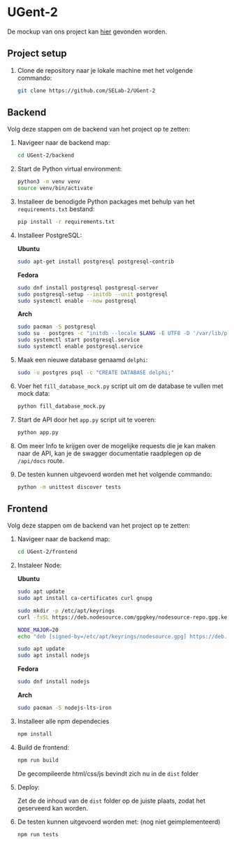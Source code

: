 # UGent-2
De mockup van ons project kan [hier](https://www.figma.com/file/py6Qk9lgFtzbCy9by2qsYU/SELab2?type=design&node-id=617%3A4348&mode=design&t=N4FQR50wAYEyG8qx-1)
gevonden worden. 

## Project setup

1. Clone de repository naar je lokale machine met het volgende commando:
     ```bash
    git clone https://github.com/SELab-2/UGent-2
    ```
## Backend

Volg deze stappen om de backend van het project op te zetten:


1. Navigeer naar de backend map:
    ```bash
    cd UGent-2/backend
    ```
    
2. Start de Python virtual environment:
    ```bash
    python3 -m venv venv
    source venv/bin/activate
    ```
3. Installeer de benodigde Python packages met behulp van het `requirements.txt` bestand:
    ```bash
    pip install -r requirements.txt
    ```
4. Installeer PostgreSQL:

    **Ubuntu**
    ```bash
    sudo apt-get install postgresql postgresql-contrib
    ```
    **Fedora**
    ```bash
    sudo dnf install postgresql postgresql-server
    sudo postgresql-setup --initdb --unit postgresql
    sudo systemctl enable --now postgresql
    ```
    **Arch**
    ```bash
    sudo pacman -S postgresql
    sudo su - postgres -c "initdb --locale $LANG -E UTF8 -D '/var/lib/postgres/data'"
    sudo systemctl start postgresql.service
    sudo systemctl enable postgresql.service
    ```
5. Maak een nieuwe database genaamd `delphi`:
    ```bash
    sudo -u postgres psql -c "CREATE DATABASE delphi;"
    ```
6. Voer het `fill_database_mock.py` script uit om de database te vullen met mock data:
    ```bash
    python fill_database_mock.py
    ```
7. Start de API door het `app.py` script uit te voeren:
    ```bash
    python app.py
    ```
8. Om meer Info te krijgen over de mogelijke requests die je kan maken naar de API, kan je de swagger documentatie raadplegen op de `/api/docs` route.
9. De testen kunnen uitgevoerd worden met het volgende commando:
    ```bash
    python -m unittest discover tests
    ```

## Frontend

Volg deze stappen om de backend van het project op te zetten:


1. Navigeer naar de backend map:
    ```bash
    cd UGent-2/frontend
    ```
2. Instaleer Node:

    **Ubuntu**
    ```bash
    sudo apt update
    sudo apt install ca-certificates curl gnupg

    sudo mkdir -p /etc/apt/keyrings
    curl -fsSL https://deb.nodesource.com/gpgkey/nodesource-repo.gpg.key | sudo gpg --dearmor -o /etc/apt/keyrings/nodesource.gpg

    NODE_MAJOR=20
    echo "deb [signed-by=/etc/apt/keyrings/nodesource.gpg] https://deb.nodesource.com/node_$NODE_MAJOR.x nodistro main" | sudo tee /etc/apt/sources.list.d/nodesource.list

    sudo apt update
    sudo apt install nodejs
    ```
    **Fedora**
    ```bash
    sudo dnf install nodejs
    ```
    **Arch**
    ```bash
    sudo pacman -S nodejs-lts-iron
    ```
3. Installeer alle npm dependecies
    ```bash
    npm install
    ```
4. Build de frontend:
   ```bash
   npm run build
   ```
   De gecompileerde html/css/js bevindt zich nu in de `dist` folder
   
5. Deploy:
   
   Zet de de inhoud van de `dist` folder op de juiste plaats, zodat het geserveerd kan worden.
   
6. De testen kunnen uitgevoerd worden met: (nog niet geimplementeerd)
   ```bash
   npm run tests
   ```
   
